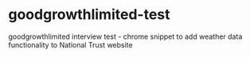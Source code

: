 # goodgrowthlimited-test
goodgrowthlimited interview test - chrome snippet to add weather data functionality to National Trust website
